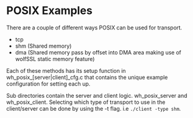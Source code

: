 # POSIX Examples

There are a couple of different ways POSIX can be used for transport.

- tcp
- shm (Shared memory)
- dma (Shared memory pass by offset into DMA area making use of wolfSSL static memory feature)

Each of these methods has its setup function in wh_posix_[server|client]_cfg.c
that contains the unique example configuration for setting each up.

Sub directories contain the server and client logic. wh_posix_server and
wh_posix_client. Selecting which type of transport to use in the client/server
can be done by using the -t flag. i.e `./client -type shm`.
